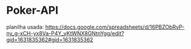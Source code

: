 # Poker-API
planilha usada: https://docs.google.com/spreadsheets/d/16PBZObRvP-ny_g-xCH-yx8Va-P4Y_yKtWNX8GNtnYgg/edit?gid=1631835362#gid=1631835362